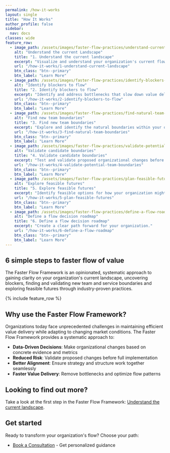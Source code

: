 ```yaml
---
permalink: /how-it-works
layout: single
title: "How It Works"
author_profile: false
sidebar:
  nav: docs
classes: wide
feature_row:
  - image_path: /assets/images/faster-flow-practices/understand-current-landscape.png
    alt: "Understand the current Landscape"
    title: "1. Understand the current landscape"
    excerpt: "Visualize and understand your organization's current flow patterns and boundaries."
    url: "/how-it-works/1-understand-current-landscape"
    btn_class: "btn--primary"
    btn_label: "Learn More"
  - image_path: /assets/images/faster-flow-practices/identify-blockers-to-flow.png
    alt: "Identify blockers to flow"
    title: "2. Identify blockers to flow"
    excerpt: "Identify and address bottlenecks that slow down value delivery."
    url: "/how-it-works/2-identify-blockers-to-flow"
    btn_class: "btn--primary"
    btn_label: "Learn More"
  - image_path: /assets/images/faster-flow-practices/find-natural-team-boundaries.png
    alt: "Find new team boundaries"
    title: "3. Find new team boundaries"
    excerpt: "Explore and identify the natural boundaries within your organization."
    url: "/how-it-works/3-find-natural-team-boundaries"
    btn_class: "btn--primary"
    btn_label: "Learn More"
  - image_path: /assets/images/faster-flow-practices/validate-potential-boundaries.png
    alt: "Validate candidate boundaries"
    title: "4. Validate candidate boundaries"
    excerpt: "Test and validate proposed organizational changes before implementation."
    url: "/how-it-works/4-validate-potential-team-boundaries"
    btn_class: "btn--primary"
    btn_label: "Learn More"
  - image_path: /assets/images/faster-flow-practices/plan-feasible-futures.png
    alt: "Explore feasible futures"
    title: "5. Explore feasible futures"
    excerpt: "Identify feasible options for how your organization might evolve."
    url: "/how-it-works/5-plan-feasible-futures"
    btn_class: "btn--primary"
    btn_label: "Learn More"
  - image_path: /assets/images/faster-flow-practices/define-a-flow-roadmap.png
    alt: "Define a flow decision roadmap"
    title: "6. Define a flow decision roadmap"
    excerpt: "Create a clear path forward for your organization."
    url: "/how-it-works/6-define-a-flow-roadmap"
    btn_class: "btn--primary"
    btn_label: "Learn More"
---
```


## 6 simple steps to faster flow of value

The Faster Flow Framework is an opinionated, systematic approach to gaining clarity on your organization's current landscape, uncovering blockers, finding and validating new team and service boundaries and exploring feasible futures through industry-proven practices.

{% include feature_row %}

## Why use the Faster Flow Framework?

Organizations today face unprecedented challenges in maintaining efficient value delivery while adapting to changing market conditions. The Faster Flow Framework provides a systematic approach to:

- **Data-Driven Decisions**: Make organizational changes based on concrete evidence and metrics
- **Reduced Risk**: Validate proposed changes before full implementation
- **Better Alignment**: Ensure strategy and structure work together seamlessly
- **Faster Value Delivery**: Remove bottlenecks and optimize flow patterns

## Looking to find out more?

Take a look at the first step in the Faster Flow Framework: [Understand the current landscape](/how-it-works/1-understand-current-landscape).

## Get started

Ready to transform your organization's flow? Choose your path:

- [Book a Consultation](/contact) - Get personalized guidance

